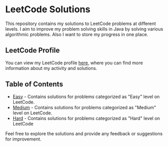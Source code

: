 ﻿# LeetCode Solutions    
This repository contains my solutions to LeetCode problems at different levels. I aim to improve my problem solving skills in Java by solving various algorithmic problems. Also I want to store my progress in one place.  

## LeetCode Profile
You can view my LeetCode profile [here](https://leetcode.com/DennKK/), where you can find more information about my activity and solutions.

## Table of Contents
* [Easy](./src/easy) - Contains solutions for problems categorized as "Easy" level on LeetCode.
* [Medium](./src/medium) - Contains solutions for problems categorized as "Medium" level on LeetCode.
* [Hard](./src/hard) - Contains solutions for problems categorized as "Hard" level on LeetCode

Feel free to explore the solutions and provide any feedback or suggestions for improvement.
